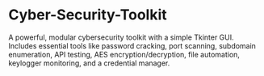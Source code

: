 # Cyber-Security-Toolkit
A powerful, modular cybersecurity toolkit with a simple Tkinter GUI. Includes essential tools like password cracking, port scanning, subdomain enumeration, API testing, AES encryption/decryption, file automation, keylogger monitoring, and a credential manager.
